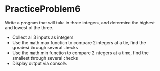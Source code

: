 # PracticeProblem6
Write a program that will take in three integers, and determine the highest and lowest of the three.

- Collect all 3 inputs as integers
- Use the math.max function to compare 2 integers at a tie, find the greatest through several checks
- Use the math.min function to compare 2 integers at a time, find the smallest through several checks
- Display output via console. 


